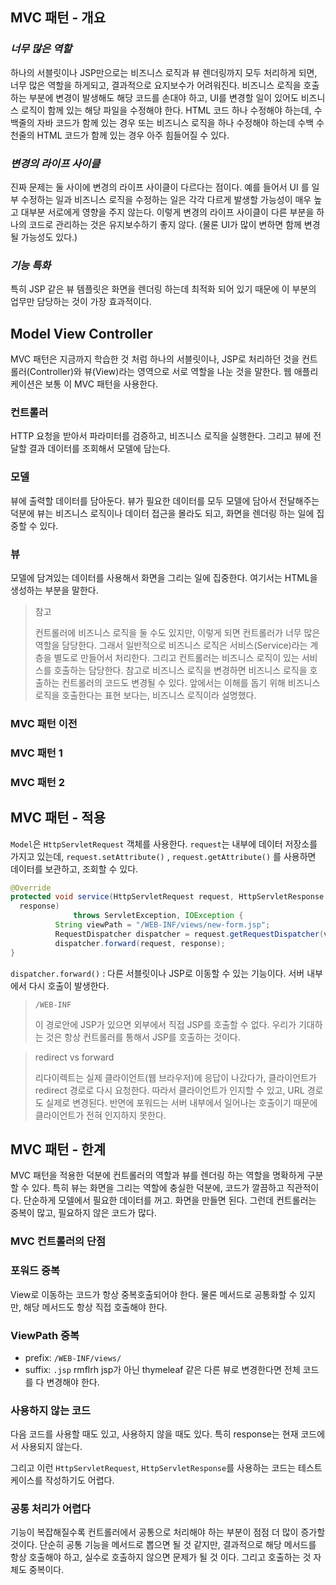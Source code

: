 
## MVC 패턴 - 개요

### *너무 많은 역할*

하나의 서블릿이나 JSP만으로는 비즈니스 로직과 뷰 렌더링까지 모두 처리하게 되면, 너무 많은 역할을 하게되고, 결과적으로 요지보수가 어려워진다. 비즈니스 로직을 호출하는 부분에 변경이 발생해도 해당 코드를 손대야 하고, UI를 변경할 일이 있어도 비즈니스 로직이 함께 있는 해당 파일을 수정해야 한다. HTML 코드 하나 수정해야 하는데, 수백줄의 자바 코드가 함께 있는 경우 또는 비즈니스 로직을 하나 수정해야 하는데 수백 수천줄의 HTML 코드가 함께 있는 경우 아주 힘들어질 수 있다.

### *변경의 라이프 사이클*
진짜 문제는 둘 사이에 변경의 라이프 사이클이 다르다는 점이다. 예를 들어서 UI 를 일부 수정하는 일과 비즈니스 로직을 수정하는 일은 각각 다르게 발생할 가능성이 매우 높고 대부분 서로에게 영향을 주지 않는다. 이렇게 변경의 라이프 사이클이 다른 부분을 하나의 코드로 관리하는 것은 유지보수하기 좋지 않다. (물론 UI가 많이 변하면 함께 변경될 가능성도 있다.)

### *기능 특화*
특히 JSP 같은 뷰 템플릿은 화면을 렌더링 하는데 최적화 되어 있기 때문에 이 부분의 업무만 담당하는 것이 가장 효과적이다.

## Model View Controller
MVC 패턴은 지금까지 학습한 것 처럼 하나의 서블릿이나, JSP로 처리하던 것을 컨트롤러(Controller)와 뷰(View)라는 영역으로 서로 역할을 나눈 것을 말한다. 웹 애플리케이션은 보통 이 MVC 패턴을 사용한다.

### 컨트롤러
HTTP 요청을 받아서 파라미터를 검증하고, 비즈니스 로직을 실행한다. 그리고 뷰에 전달할 결과 데이터를 조회해서 모델에 담는다.

### 모델
뷰에 출력할 데이터를 담아둔다. 뷰가 필요한 데이터를 모두 모델에 담아서 전달해주는 덕분에 뷰는 비즈니스 로직이나 데이터 접근을 몰라도 되고, 화면을 렌더링 하는 일에 집중할 수 있다.

### 뷰
모델에 담겨있는 데이터를 사용해서 화면을 그리는 일에 집중한다. 여기서는 HTML을 생성하는 부분을 말한다.

> 참고
> 
> 컨트롤러에 비즈니스 로직을 둘 수도 있지만, 이렇게 되면 컨트롤러가 너무 많은 역할을 담당한다. 
> 그래서 일반적으로 비즈니스 로직은 서비스(Service)라는 계층을 별도로 만들어서 처리한다. 
> 그리고 컨트롤러는 비즈니스 로직이 있는 서비스를 호출하는 담당한다. 
> 참고로 비즈니스 로직을 변경하면 비즈니스 로직을 호출하는 컨트롤러의 코드도 변경될 수 있다. 
> 앞에서는 이해를 돕기 위해 비즈니스 로직을 호출한다는 표현 보다는, 비즈니스 로직이라 설명했다.

### MVC 패턴 이전
[](./MVC/1.png)

### MVC 패턴 1
[](./MVC/2.png)

### MVC 패턴 2
[](./MVC/3.png)


## MVC 패턴 - 적용

`Model`은 `HttpServletRequest` 객체를 사용한다. 
`request`는 내부에 데이터 저장소를 가지고 있는데, `request.setAttribute()` 
, `request.getAttribute()` 를 사용하면 데이터를 보관하고, 조회할 수 있다.

```java
@Override
protected void service(HttpServletRequest request, HttpServletResponse
  response)
              throws ServletException, IOException {
          String viewPath = "/WEB-INF/views/new-form.jsp";
          RequestDispatcher dispatcher = request.getRequestDispatcher(viewPath);
          dispatcher.forward(request, response);
}
```

`dispatcher.forward()` : 다른 서블릿이나 JSP로 이동할 수 있는 기능이다. 서버 내부에서 다시 호출이
발생한다.

> `/WEB-INF`
> 
> 이 경로안에 JSP가 있으면 외부에서 직접 JSP를 호출할 수 없다. 우리가 기대하는 것은 항상 컨트롤러를
> 통해서 JSP를 호출하는 것이다.

> redirect vs forward
> 
> 리다이렉트는 실제 클라이언트(웹 브라우저)에 응답이 나갔다가, 클라이언트가 redirect 경로로 다시
> 요청한다. 따라서 클라이언트가 인지할 수 있고, URL 경로도 실제로 변경된다. 
> 반면에 포워드는 서버 내부에서 일어나는 호출이기 때문에 클라이언트가 전혀 인지하지 못한다.


## MVC 패턴 - 한계

MVC 패턴을 적용한 덕분에 컨트롤러의 역할과 뷰를 렌더링 하는 역할을 명확하게 구분할 수 있다.
특히 뷰는 화면을 그리는 역할에 충실한 덕분에, 코드가 깔끔하고 직관적이다. 단순하게 모델에서 필요한 데이터를 꺼고.
화면을 만들면 된다. 그런데 컨트롤러는 중복이 많고, 필요하지 않은 코드가 많다.


### MVC 컨트롤러의 단점

### 포워드 중복 

View로 이동하는 코드가 항상 중복호출되어야 한다. 물론 메서드로 공통화할 수 있지만, 해당 메서드도 항상 직접 호출해야 한다.

### ViewPath 중복

* prefix: `/WEB-INF/views/`
* suffix: `.jsp`
  rmflrh jsp가 아닌 thymeleaf 같은 다른 뷰로 변경한다면 전체 코드를 다 변경해야 한다.

### 사용하지 않는 코드

다음 코드를 사용할 때도 있고, 사용하지 않을 때도 있다. 특히 response는 현재 코드에서 사용되지 않는다.

그리고 이런 `HttpServletRequest`, `HttpServletResponse`를 사용하는 코드는 테스트 케이스를 작성하기도 어렵다.


### 공통 처리가 어렵다

기능이 복잡해질수록 컨트롤러에서 공통으로 처리해야 하는 부분이 점점 더 많이 증가할 것이다. 단순히 공통 기능을
메서드로 뽑으면 될 것 같지만, 결과적으로 해당 메서드를 항상 호출해야 하고, 실수로 호출하지 않으면 문제가 될 것
이다. 그리고 호출하는 것 자체도 중복이다.

